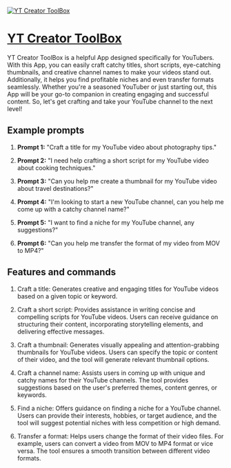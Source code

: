 [![YT Creator ToolBox](https://files.oaiusercontent.com/file-1qsoU81cdDYbSPDB8fhthZeu?se=2123-10-19T21%3A57%3A27Z&sp=r&sv=2021-08-06&sr=b&rscc=max-age%3D31536000%2C%20immutable&rscd=attachment%3B%20filename%3DYT%2520Creator%2520ToolBox.png&sig=BuOlaAV6Mdl1ufkAn4gTic9xSzpxJx6dxnMKbUIK3Rk%3D)](https://chat.openai.com/g/g-jnDTawQac-yt-creator-toolbox)

# [YT Creator ToolBox](https://chat.openai.com/g/g-jnDTawQac-yt-creator-toolbox)

YT Creator ToolBox is a helpful App designed specifically for YouTubers. With this App, you can easily craft catchy titles, short scripts, eye-catching thumbnails, and creative channel names to make your videos stand out. Additionally, it helps you find profitable niches and even transfer formats seamlessly. Whether you're a seasoned YouTuber or just starting out, this App will be your go-to companion in creating engaging and successful content. So, let's get crafting and take your YouTube channel to the next level!

## Example prompts

1. **Prompt 1:** "Craft a title for my YouTube video about photography tips."

2. **Prompt 2:** "I need help crafting a short script for my YouTube video about cooking techniques."

3. **Prompt 3:** "Can you help me create a thumbnail for my YouTube video about travel destinations?"

4. **Prompt 4:** "I'm looking to start a new YouTube channel, can you help me come up with a catchy channel name?"

5. **Prompt 5:** "I want to find a niche for my YouTube channel, any suggestions?"

6. **Prompt 6:** "Can you help me transfer the format of my video from MOV to MP4?"

## Features and commands

1. Craft a title: Generates creative and engaging titles for YouTube videos based on a given topic or keyword.

2. Craft a short script: Provides assistance in writing concise and compelling scripts for YouTube videos. Users can receive guidance on structuring their content, incorporating storytelling elements, and delivering effective messages.

3. Craft a thumbnail: Generates visually appealing and attention-grabbing thumbnails for YouTube videos. Users can specify the topic or content of their video, and the tool will generate relevant thumbnail options.

4. Craft a channel name: Assists users in coming up with unique and catchy names for their YouTube channels. The tool provides suggestions based on the user's preferred themes, content genres, or keywords.

5. Find a niche: Offers guidance on finding a niche for a YouTube channel. Users can provide their interests, hobbies, or target audience, and the tool will suggest potential niches with less competition or high demand.

6. Transfer a format: Helps users change the format of their video files. For example, users can convert a video from MOV to MP4 format or vice versa. The tool ensures a smooth transition between different video formats.